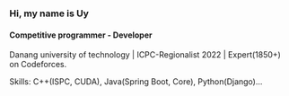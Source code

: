 ### Hi, my name is Uy
#### Competitive programmer - Developer

Danang university of technology | ICPC-Regionalist 2022 | Expert(1850+) on Codeforces.

Skills: C++(ISPC, CUDA), Java(Spring Boot, Core), Python(Django)...
